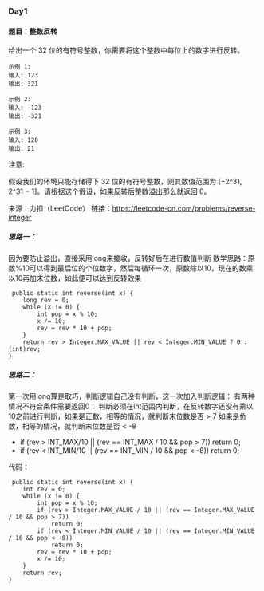 ### Day1
#### 题目：整数反转
给出一个 32 位的有符号整数，你需要将这个整数中每位上的数字进行反转。

    示例 1:  
    输入: 123  
    输出: 321
    
    示例 2:  
    输入: -123
    输出: -321
    
    示例 3:  
    输入: 120
    输出: 21
注意:

假设我们的环境只能存储得下 32 位的有符号整数，则其数值范围为 [−2^31,  2^31 − 1]。请根据这个假设，如果反转后整数溢出那么就返回 0。

来源：力扣（LeetCode）
链接：https://leetcode-cn.com/problems/reverse-integer

##### 思路一：
因为要防止溢出，直接采用long来接收，反转好后在进行数值判断
数学思路：原数%10可以得到最后位的个位数字，然后每循环一次，原数除以10，现在的数乘以10再加末位数，如此便可以达到反转效果

     public static int reverse(int x) {
        long rev = 0;
        while (x != 0) {
            int pop = x % 10;
            x /= 10;
            rev = rev * 10 + pop;
        }
        return rev > Integer.MAX_VALUE || rev < Integer.MIN_VALUE ? 0 : (int)rev;
    }


##### 思路二：
第一次用long算是取巧，判断逻辑自己没有判断，这一次加入判断逻辑：
有两种情况不符合条件需要返回0：
判断必须在int范围内判断，在反转数字还没有乘以10之前进行判断，如果是正数，相等的情况，就判断末位数是否 > 7
如果是负数，相等的情况，就判断末位数是否 < -8

 + if (rev > INT_MAX/10 || (rev == INT_MAX / 10 && pop > 7)) return 0;
 + if (rev < INT_MIN/10 || (rev == INT_MIN / 10 && pop < -8)) return 0;

代码：

     public static int reverse(int x) {
        int rev = 0;
        while (x != 0) {
            int pop = x % 10;
            if (rev > Integer.MAX_VALUE / 10 || (rev == Integer.MAX_VALUE / 10 && pop > 7))
                return 0;
            if (rev < Integer.MIN_VALUE / 10 || (rev == Integer.MIN_VALUE / 10 && pop < -8))
                return 0;
            rev = rev * 10 + pop;
            x /= 10;
        }
        return rev;
    }

